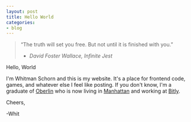 ```yaml
---
layout: post
title: Hello World
categories:
- blog
---
```


> “The truth will set you free. 
> But not until it is finished with you.” 
> - <cite>David Foster Wallace, Infinite Jest</cite>


Hello, World

I'm Whitman Schorn and this is my website. It's a place for frontend code, games, and whatever else I feel like posting. If you don't know, I'm a graduate of [Oberlin](http://cs.oberlin.edu/) who is now living in [Manhattan](http://media.giphy.com/media/Nfc8nCmlpEXZu/giphy.gif) and working at [Bitly](https://bitly.com/pages/about). 

Cheers,

-Whit

